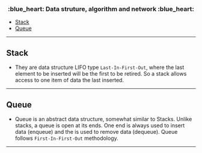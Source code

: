 <h3 align="center">
  :blue_heart: Data struture, algorithm and network :blue_heart:
</h3>

- [Stack](#stack)
- [Queue](#queue)


<hr>

<a id="stack"></a>
## Stack

- They are data structure LIFO type `Last-In-First-Out`, where the last element to be inserted will be the first to be retired. So a stack allows access to one item of data the last inserted. 

<hr>

<a id="queue"></a>
## Queue

- Queue is an abstract data structure, somewhat similar to Stacks. Unlike stacks, a queue is open at its ends. One end is always used to insert data (enqueue) and the is used to remove data (dequeue). Queue follows `First-In-First-Out` methodology. 

<hr>
